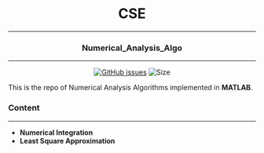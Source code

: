 <div align = "center">

# CSE 
---
### Numerical_Analysis_Algo
---
[![GitHub issues](https://img.shields.io/github/issues/gaurav-codehub/Numerical_Analysis_Algo?logo=github)](https://github.com/gaurav-codehub/Numerical_Analysis_Algo/issues) ![Size](https://github-size-badge.herokuapp.com/gaurav-codehub/Numerical_Analysis_Algo.svg)
</div>

This is the repo of Numerical Analysis Algorithms implemented in **MATLAB**. 
### Content
---
* **Numerical Integration**
* **Least Square Approximation**



